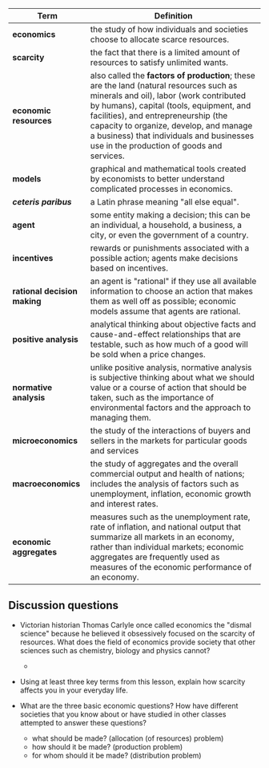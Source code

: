 | Term                         | Definition                                                                                                                                                                                                                                                                                                                                               |
| ---------------------------- | -------------------------------------------------------------------------------------------------------------------------------------------------------------------------------------------------------------------------------------------------------------------------------------------------------------------------------------------------------- |
| **economics**                | the study of how individuals and societies choose to allocate scarce resources.                                                                                                                                                                                                                                                                          |
| **scarcity**                 | the fact that there is a limited amount of resources to satisfy unlimited wants.                                                                                                                                                                                                                                                                         |
| **economic resources**       | also called the **factors of production**; these are the land (natural resources such as minerals and oil), labor (work contributed by humans), capital (tools, equipment, and facilities), and entrepreneurship (the capacity to organize, develop, and manage a business) that individuals and businesses use in the production of goods and services. |
| **models**                   | graphical and mathematical tools created by economists to better understand complicated processes in economics.                                                                                                                                                                                                                                          |
| **_ceteris paribus_**        | a Latin phrase meaning "all else equal".                                                                                                                                                                                                                                                                                                                 |
| **agent**                    | some entity making a decision; this can be an individual, a household, a business, a city, or even the government of a country.                                                                                                                                                                                                                          |
| **incentives**               | rewards or punishments associated with a possible action; agents make decisions based on incentives.                                                                                                                                                                                                                                                     |
| **rational decision making** | an agent is "rational" if they use all available information to choose an action that makes them as well off as possible; economic models assume that agents are rational.                                                                                                                                                                               |
| **positive analysis**        | analytical thinking about objective facts and cause-and-effect relationships that are testable, such as how much of a good will be sold when a price changes.                                                                                                                                                                                            |
| **normative analysis**       | unlike positive analysis, normative analysis is subjective thinking about what we should value or a course of action that should be taken, such as the importance of environmental factors and the approach to managing them.                                                                                                                            |
| **microeconomics**           | the study of the interactions of buyers and sellers in the markets for particular goods and services                                                                                                                                                                                                                                                     |
| **macroeconomics**           | the study of aggregates and the overall commercial output and health of nations; includes the analysis of factors such as unemployment, inflation, economic growth and interest rates.                                                                                                                                                                   |
| **economic aggregates**      | measures such as the unemployment rate, rate of inflation, and national output that summarize all markets in an economy, rather than individual markets; economic aggregates are frequently used as measures of the economic performance of an economy.                                                                                                  |

## Discussion questions
- Victorian historian Thomas Carlyle once called economics the "dismal science" because he believed it obsessively focused on the scarcity of resources. What does the field of economics provide society that other sciences such as chemistry, biology and physics cannot?

	- 


    
- Using at least three key terms from this lesson, explain how scarcity affects you in your everyday life.
    
- What are the three basic economic questions? How have different societies that you know about or have studied in other classes attempted to answer these questions?

	- what should be made? (allocation (of resources) problem)  
	- how should it be made? (production problem)  
	- for whom should it be made? (distribution problem)